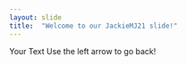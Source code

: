 ```yaml
---
layout: slide
title:  "Welcome to our JackieMJ21 slide!"
---
```

Your Text
Use the left arrow to go back!
